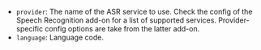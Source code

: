 -   `provider`: The name of the ASR service to use. Check the config of the Speech Recognition add-on for a list of supported services. Provider-specific config options are take from the latter add-on.
-   `language`: Language code.
